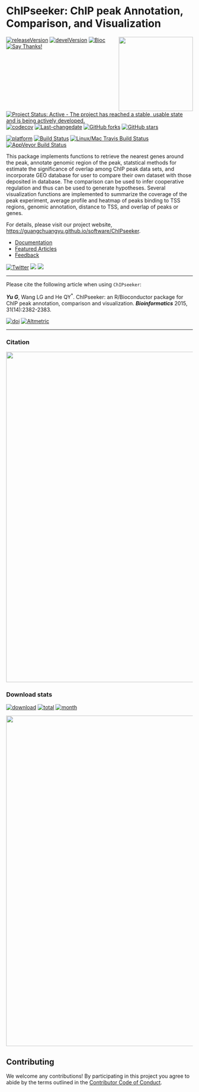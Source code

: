 # ChIPseeker: ChIP peak Annotation, Comparison, and Visualization

<img src="https://raw.githubusercontent.com/Bioconductor/BiocStickers/master/ChIPseeker/ChIPseeker.png" height="200" align="right" />

[![releaseVersion](https://img.shields.io/badge/release%20version-1.16.1-green.svg?style=flat)](https://bioconductor.org/packages/ChIPseeker)
[![develVersion](https://img.shields.io/badge/devel%20version-1.17.2-green.svg?style=flat)](https://github.com/guangchuangyu/ChIPseeker)
[![Bioc](http://www.bioconductor.org/shields/years-in-bioc/ChIPseeker.svg)](https://www.bioconductor.org/packages/devel/bioc/html/ChIPseeker.html#since)
[![Say
Thanks\!](https://img.shields.io/badge/Say%20Thanks-!-1EAEDB.svg)](https://saythanks.io/to/GuangchuangYu)

[![Project Status: Active - The project has reached a stable, usable
state and is being actively
developed.](http://www.repostatus.org/badges/latest/active.svg)](http://www.repostatus.org/#active)
[![codecov](https://codecov.io/gh/GuangchuangYu/ChIPseeker/branch/master/graph/badge.svg)](https://codecov.io/gh/GuangchuangYu/ChIPseeker/)
[![Last-changedate](https://img.shields.io/badge/last%20change-2018--09--30-green.svg)](https://github.com/GuangchuangYu/ChIPseeker/commits/master)
[![GitHub
forks](https://img.shields.io/github/forks/GuangchuangYu/ChIPseeker.svg)](https://github.com/GuangchuangYu/ChIPseeker/network)
[![GitHub
stars](https://img.shields.io/github/stars/GuangchuangYu/ChIPseeker.svg)](https://github.com/GuangchuangYu/ChIPseeker/stargazers)

[![platform](http://www.bioconductor.org/shields/availability/devel/ChIPseeker.svg)](https://www.bioconductor.org/packages/devel/bioc/html/ChIPseeker.html#archives)
[![Build
Status](http://www.bioconductor.org/shields/build/devel/bioc/ChIPseeker.svg)](https://bioconductor.org/checkResults/devel/bioc-LATEST/ChIPseeker/)
[![Linux/Mac Travis Build
Status](https://img.shields.io/travis/GuangchuangYu/ChIPseeker/master.svg?label=Mac%20OSX%20%26%20Linux)](https://travis-ci.org/GuangchuangYu/ChIPseeker)
[![AppVeyor Build
Status](https://img.shields.io/appveyor/ci/Guangchuangyu/ChIPseeker/master.svg?label=Windows)](https://ci.appveyor.com/project/GuangchuangYu/ChIPseeker)

This package implements functions to retrieve the nearest genes around
the peak, annotate genomic region of the peak, statstical methods for
estimate the significance of overlap among ChIP peak data sets, and
incorporate GEO database for user to compare their own dataset with
those deposited in database. The comparison can be used to infer
cooperative regulation and thus can be used to generate hypotheses.
Several visualization functions are implemented to summarize the
coverage of the peak experiment, average profile and heatmap of peaks
binding to TSS regions, genomic annotation, distance to TSS, and overlap
of peaks or genes.

For details, please visit our project website,
<https://guangchuangyu.github.io/software/ChIPseeker>.

  - [Documentation](https://guangchuangyu.github.io/software/ChIPseeker/documentation/)
  - [Featured
    Articles](https://guangchuangyu.github.io/software/ChIPseeker/featuredArticles/)
  - [Feedback](https://guangchuangyu.github.io/software/ChIPseeker/#feedback)

[![Twitter](https://img.shields.io/twitter/url/http/shields.io.svg?style=social&logo=twitter)](https://twitter.com/intent/tweet?hashtags=ChIPseeker&url=http://bioinformatics.oxfordjournals.org/content/31/14/2382&screen_name=guangchuangyu)
[![](https://img.shields.io/badge/follow%20me%20on-微信-green.svg?style=flat)](https://guangchuangyu.github.io/blog_images/biobabble.jpg)
[![](https://img.shields.io/badge/打赏-支付宝/微信-green.svg?style=flat)](https://guangchuangyu.github.io/blog_images/pay_qrcode.png)

-----

Please cite the following article when using `ChIPseeker`:

***Yu G***, Wang LG and He QY<sup>\*</sup>. ChIPseeker: an
R/Bioconductor package for ChIP peak annotation, comparison and
visualization. ***Bioinformatics*** 2015,
31(14):2382-2383.

[![doi](https://img.shields.io/badge/doi-10.1093/bioinformatics/btv145-green.svg?style=flat)](http://dx.doi.org/10.1093/bioinformatics/btv145)
[![Altmetric](https://img.shields.io/badge/Altmetric-34-green.svg?style=flat)](https://www.altmetric.com/details/3781087)

-----

### Citation

<img src="https://guangchuangyu.github.io/software/ChIPseeker/featured-articles/index_files/figure-html/citation-1.png" width="890"/>

### Download stats

[![download](http://www.bioconductor.org/shields/downloads/ChIPseeker.svg)](https://bioconductor.org/packages/stats/bioc/ChIPseeker)
[![total](https://img.shields.io/badge/downloads-26861/total-blue.svg?style=flat)](https://bioconductor.org/packages/stats/bioc/ChIPseeker)
[![month](https://img.shields.io/badge/downloads-937/month-blue.svg?style=flat)](https://bioconductor.org/packages/stats/bioc/ChIPseeker)

<img src="https://guangchuangyu.github.io/software/ChIPseeker/index_files/figure-html/dlstats-1.png" width="890"/>

## Contributing

We welcome any contributions\! By participating in this project you
agree to abide by the terms outlined in the [Contributor Code of
Conduct](CONDUCT.md).
